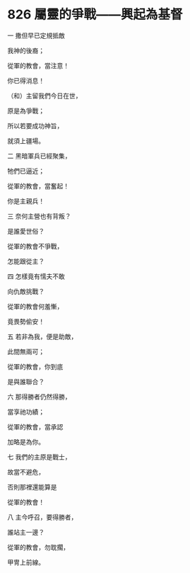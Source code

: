 # 826 屬靈的爭戰——興起為基督

一 撒但早已定規抵敵

我神的後裔；

從軍的教會，當注意！

你已得消息！

（和）主留我們今日在世，

原是為爭戰；

所以若要成功神旨，

就須上疆場。

二 黑暗軍兵已經聚集，

牠們已逼近；

從軍的教會，當奮起！

你是主親兵！

三 奈何主營也有背叛？

是誰愛世俗？

從軍的教會不爭戰，

怎能跟從主？

四 怎樣竟有懦夫不敢

向仇敵挑戰？

從軍的教會何羞慚，

竟畏勢偷安！

五 若非為我，便是助敵，

此間無兩可；

從軍的教會，你到底

是與誰聯合？

六 那得勝者仍然得勝，

當享祂功績；

從軍的教會，當承認

加略是為你。

七 我們的主原是戰士，

故當不避危，

否則那裡還能算是

從軍的教會！

八 主今呼召，要得勝者，

誰站主一邊？

從軍的教會，勿耽擱，

甲冑上前線。

